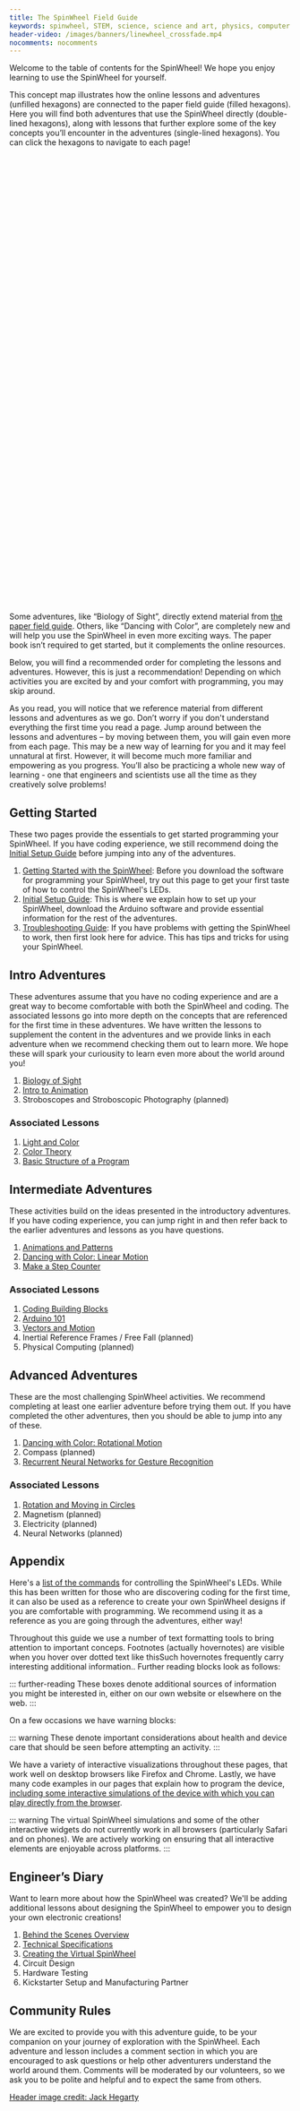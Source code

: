 ```yaml
---
title: The SpinWheel Field Guide
keywords: spinwheel, STEM, science, science and art, physics, computer science, middle school, high school, textbook
header-video: /images/banners/linewheel_crossfade.mp4
nocomments: nocomments
---
```


Welcome to the table of contents for the SpinWheel! We hope you enjoy learning to use the SpinWheel for yourself. 

This concept map illustrates how the online lessons and adventures (unfilled hexagons) are connected to the paper field guide (filled hexagons). Here you will find both adventures that use the SpinWheel directly (double-lined hexagons), along with lessons that further explore some of the key concepts you’ll encounter in the adventures (single-lined hexagons). You can click the hexagons to navigate to each page!

<style>
@font-face {
  font-family: 'xkcd';
  src: url('/xkcd-script.ttf')  format('truetype');
}

:root {
  /* Change this to change the appearance of the hexaons */
  --hex-width: 150px; 
  --hex-inner-border: 15px;
  
  /* Other hexagon dimentions */
  --hex-side: calc(var(--hex-width)/2);
  --hex-height: calc(var(--hex-side)*1.7320508075688772);
  --hex-tiptotip: calc(var(--hex-side)*3 - var(--hex-inner-border)*0.75);
  --hex-transition: all .2s ease;
}

/* Hexagons */
.hexagon-container {
  display: grid;
  grid-template-columns: var(--hex-tiptotip) var(--hex-tiptotip) var(--hex-tiptotip) var(--hex-tiptotip);
  grid-auto-rows: calc(var(--hex-height)/2 - var(--hex-inner-border)*1.7320508075688772/8);
  grid-gap: 0 0;
  font-family: xkcd;
}
.hexagon {
  align-items: center;
  cursor: pointer;
  display: flex;
  height: var(--hex-height);
  justify-content: center;
  position: relative;
  transition: var(--hex-transition);
  width: var(--hex-width);
}

.hexagon:nth-child(8n + 5),
.hexagon:nth-child(8n + 6),
.hexagon:nth-child(8n + 7),
.hexagon:nth-child(8n + 8) {
  margin-left: calc(var(--hex-side) * 1.5 - var(--hex-inner-border)*0.375);
}

.hexagon {
  clip-path: polygon(75% 0, 100% 50%, 75% 100%, 25% 100%, 0 50%, 25% 0);
}

.hexagon * {
  display: block;
  display: flex;
  justify-content: center;
  align-items: center;
  transition: var(--hex-transition);
  clip-path: polygon(75% 0, 100% 50%, 75% 100%, 25% 100%, 0 50%, 25% 0);
  background-color: white;
}

.hexagon a {
  text-align: center;
  line-height: 18px;
  font-size: 16px;
  text-decoration: none;
}

.hexagon *:hover {
  background-color: white !important;
  font-size: 18px !important;
}

.hexagon > * {
  width: calc(var(--hex-width) - var(--hex-inner-border));
  height: calc(var(--hex-height) - var(--hex-inner-border)*1.7320508075688772/2);
}

.hexagon > div > div {
  width: calc(var(--hex-width) - 1.8*var(--hex-inner-border));
  height: calc(var(--hex-height) - 1.8*var(--hex-inner-border)*1.7320508075688772/2);
}

.hexagon > div > div > a {
  width: calc(var(--hex-width) - 2.1*var(--hex-inner-border));
  height: calc(var(--hex-height) - 2.1*var(--hex-inner-border)*1.7320508075688772/2);
}
</style>

<ul id="hexmap" class="hexagon-container">
  <li class="hexagon"></li>
  <li class="hexagon"></li>
  <li class="hexagon"></li>
  <li class="hexagon"></li>
  <li class="hexagon"></li>
  <li class="hexagon"></li>
  <li class="hexagon"></li>
  <li class="hexagon"></li>
  <li class="hexagon"></li>
  <li class="hexagon"></li>
  <li class="hexagon"></li>
  <li class="hexagon"></li>
  <li class="hexagon"></li>
  <li class="hexagon"></li>
  <li class="hexagon"></li>
  <li class="hexagon"></li>
  <li class="hexagon"></li>
  <li class="hexagon"></li>
  <li class="hexagon"></li>
  <li class="hexagon"></li>
  <li class="hexagon"></li>
  <li class="hexagon"></li>
  <li class="hexagon"></li>
  <li class="hexagon"></li>
  <li class="hexagon"></li>
  <li class="hexagon"></li>
  <li class="hexagon"></li>
  <li class="hexagon"></li>
  <li class="hexagon"></li>
  <li class="hexagon"></li>
  <li class="hexagon"></li>
  <li class="hexagon"></li>
  <li class="hexagon"></li>
  <li class="hexagon"></li>
  <li class="hexagon"></li>
  <li class="hexagon"></li>
  <li class="hexagon"></li>
  <li class="hexagon"></li>
  <li class="hexagon"></li>
  <li class="hexagon"></li>
  <li class="hexagon"></li>
  <li class="hexagon"></li>
  <li class="hexagon"></li>
  <li class="hexagon"></li>
  <li class="hexagon"></li>
  <li class="hexagon"></li>
  <li class="hexagon"></li>
  <li class="hexagon"></li>
  <li class="hexagon"></li>
</ul>

<script>
const tiles = [
{x:1, y:2, bgcolor:"#ffffff", textcolor:"#bf1e2e", bordercolor:"#bf1e2e", inner: true, text:"Getting<br>Started<br>with the<br>SpinWheel", href:"/intro"},
{x:2, y:3, bgcolor:"#f2d2d5", textcolor:"#bf1e2e", bordercolor:"#bf1e2e", inner: true, text:"SpinWheel<br>Initial<br>Setup", href:"/quickstart"},
{x:2, y:2, bgcolor:"#ffffff", textcolor:"#bf1e2e", bordercolor:"#bf1e2e", inner: false, text:"SpinWheel<br>Troubleshooting<br>Guide", href:"/troubleshoot"},
//light
{x:2, y:5, bgcolor:"#d0eeec", textcolor:"#13a89e", bordercolor:"#13a89e", inner: true, text:"Mixing<br>Color with<br>Light", href:"#"},
{x:1, y:6, bgcolor:"#ffffff", textcolor:"#13a89e", bordercolor:"#13a89e", inner: true, text:"Biology of<br>Sight", href:"/sight"},
{x:1, y:7, bgcolor:"#ffffff", textcolor:"#13a89e", bordercolor:"#13a89e", inner: false, text:"Color<br>Theory", href:"/colortheory"},
{x:1, y:5, bgcolor:"#ffffff", textcolor:"#13a89e", bordercolor:"#13a89e", inner: false, text:"Light and<br>Color", href:"/lightandcolor"},
//basic prog
{x:2, y:4, bgcolor:"#d3eef9", textcolor:"#25aae1", bordercolor:"#25aae1", inner: true, text:"Customizing<br>the SpinWheel&#39;s<br>Display", href:"#"},
{x:2, y:6, bgcolor:"#d3eef9", textcolor:"#25aae1", bordercolor:"#25aae1", inner: true, text:"Arduino<br>101", href:"/arduino101"},
{x:3, y:5, bgcolor:"#ffffff", textcolor:"#25aae1", bordercolor:"#25aae1", inner: false, text:"Basic<br>Structure<br>of a<br>Program", href:"/basics"},
//animations
{x:3, y:3, bgcolor:"#d2e2f0", textcolor:"#0e75bc", bordercolor:"#0e75bc", inner: true, text:"Creating<br>Animations<br>with the<br>SpinWheel", href:"#"},
{x:3, y:2, bgcolor:"#d2e2f0", textcolor:"#0e75bc", bordercolor:"#0e75bc", inner: false, text:"Coding<br>Building<br>Blocks", href:"/progpatterns"},
{x:3, y:4, bgcolor:"#ffffff", textcolor:"#0e75bc", bordercolor:"#0e75bc", inner: true, text:"Intro to<br>Animation", href:"/animation"},
{x:4, y:5, bgcolor:"#ffffff", textcolor:"#0e75bc", bordercolor:"#0e75bc", inner: true, text:"Animations<br>and<br>Patterns", href:"/animation2"},
//motion
{x:4, y:7, bgcolor:"#ffffff", textcolor:"#9678b6", bordercolor:"#9678b6", inner: true, text:"Make a<br>Step Counter", href:"/stepcounter"},
{x:4, y:8, bgcolor:"#ffffff", textcolor:"#9678b6", bordercolor:"#9678b6", inner: false, text:"Vectors<br>and<br>Motion", href:"/vectors"},
{x:4, y:6, bgcolor:"#ffffff", textcolor:"#9678b6", bordercolor:"#9678b6", inner: true, text:"Dancing<br>with Color:<br>Linear<br>Motion", href:"/dancing"},
{x:4, y:9, bgcolor:"#ffffff", textcolor:"#9678b6", bordercolor:"#9678b6", inner: true, text:"Dancing<br>with Color:<br>Rotational<br>Motion", href:"/dancing"},
//{x:4, y:8, bgcolor:"#ffffff", textcolor:"#9678b6", bordercolor:"#9678b6", inner: false, text:"Inertial<br>Reference<br>Frames<br>(planned)", href:"/inertia"},
{x:3, y:10, bgcolor:"#ffffff", textcolor:"#9678b6", bordercolor:"#9678b6", inner: false, text:"Rotation<br>and<br>Circular<br>Motion", href:"/rotation"},
//magnetism
//{x:3, y:10, bgcolor:"#ffffff", textcolor:"#ef5188", bordercolor:"#ef5188", inner: true, text:"Make a<br>Compass<br>(planned)", href:"/compass"},
//{x:3, y:11, bgcolor:"#ffffff", textcolor:"#ef5188", bordercolor:"#ef5188", inner: false, text:"Magnetism<br>(planned)", href:"/magnetism"},
//reference
{x:4, y:1, bgcolor:"#f2d2d5", textcolor:"#bf1e2e", bordercolor:"#bf1e2e", inner: false, text:"SpinWheel<br>Functions<br>Reference", href:"/allcommands"},
];
const hexmap = document.getElementById("hexmap");
const allhexes = hexmap.getElementsByClassName("hexagon");
for (const tile of tiles) {
  const hex = allhexes[(tile.x-1)+4*(tile.y-1)];

  hex.style["background-color"] = tile.bordercolor;
  var innerHTML = `<a href="${tile.href}" style="color:${tile.textcolor};background-color:${tile.bgcolor}">${tile.text}</a>`;
  if (tile.inner==true) {
    innerHTML = `<div style="background-color:${tile.bgcolor}"><div style="background-color:${tile.bordercolor}">${innerHTML}</div></div>`;
  }
  hex.innerHTML = innerHTML;
}
</script>

Some adventures, like “Biology of Sight”, directly extend material from [the paper field guide](/paper_booklet/). Others, like “Dancing with Color”, are completely new and will help you use the SpinWheel in even more exciting ways. The paper book isn’t required to get started, but it complements the online resources.

Below, you will find a recommended order for completing the lessons and adventures. However, this is just a recommendation! Depending on which activities you are excited by and your comfort with programming, you may skip around.

As you read, you will notice that we reference material from different lessons and adventures as we go. Don’t worry if you don't understand everything the first time you read a page. Jump around between the lessons and adventures – by moving between them, you will gain even more from each page. 
This may be a new way of learning for you and it may feel unnatural at first. However, it will become much more familiar and empowering as you progress. You’ll also be practicing a whole new way of learning - one that engineers and scientists use all the time as they creatively solve problems! 


## Getting Started

These two pages provide the essentials to get started programming your SpinWheel. 
If you have coding experience, we still recommend doing the [Initial Setup Guide](/quickstart) before jumping into any of the adventures.

1. [Getting Started with the SpinWheel](/intro): Before you download the software for programming your SpinWheel, try out this page to get your first taste of how to control the SpinWheel's LEDs. 
2. [Initial Setup Guide](/quickstart): This is where we explain how to set up your SpinWheel, download the Arduino software and provide essential information for the rest of the adventures.
3. [Troubleshooting Guide](/troubleshoot): If you have problems with getting the SpinWheel to work, then first look here for advice. This has tips and tricks for using your SpinWheel.

## Intro Adventures

These adventures assume that you have no coding experience and are a great way to become comfortable with both the SpinWheel and coding. The associated lessons go into more depth on the concepts that are referenced for the first time in these adventures. We have written the lessons to supplement the content in the adventures and we provide links in each adventure when we recommend checking them out to learn more. We hope these will spark your curiousity to learn even more about the world around you!

1. [Biology of Sight](/sight)
2. [Intro to Animation](/animation)
3. Stroboscopes and Stroboscopic Photography (planned)

### Associated Lessons
1. [Light and Color](/lightandcolor)
2. [Color Theory](/colortheory)
3. [Basic Structure of a Program](/basics)


## Intermediate Adventures

These activities build on the ideas presented in the introductory adventures. If you have coding experience, you can jump right in and then refer back to the earlier adventures and lessons as you have questions.

1. [Animations and Patterns](/animation2)
2. [Dancing with Color: Linear Motion](/dancing)
3. [Make a Step Counter](/stepcounter)

### Associated Lessons
1. [Coding Building Blocks](/progpatterns)
2. [Arduino 101](/arduino101) 
3. [Vectors and Motion](/vectors)
5. Inertial Reference Frames / Free Fall (planned)
6. Physical Computing (planned)

## Advanced Adventures

These are the most challenging SpinWheel activities. We recommend completing at least one earlier adventure before trying them out. If you have completed the other adventures, then you should be able to jump into any of these. 

1. [Dancing with Color: Rotational Motion](/dancing2)
2. Compass (planned)
3. [Recurrent Neural Networks for Gesture Recognition](/rnn)

### Associated Lessons
1. [Rotation and Moving in Circles](/rotation)
2. Magnetism (planned)
3. Electricity (planned)
4. Neural Networks (planned)

## Appendix

Here's a [list of the commands](/allcommands) for controlling the SpinWheel's LEDs. While this has been written for those who are discovering coding for the first time, it can also be used as a reference to create your own SpinWheel designs if you are comfortable with programming. We recommend using it as a reference as you are going through the adventures, either way!

Throughout this guide we use a number of text formatting tools to bring attention to important conceps. Footnotes (actually hovernotes) are visible when you hover <span class="footnote">over dotted text like this<span>Such hovernotes frequently carry interesting additional information.</span></span>.
Further reading blocks look as follows:

::: further-reading
These boxes denote additional sources of information you might be interested in, either on our own website or elsewhere on the web.
:::

On a few occasions we have warning blocks:

::: warning
These denote important considerations about health and device care that should be seen before attempting an activity.
:::

We have a variety of interactive visualizations throughout these pages, that work well on desktop browsers like Firefox and Chrome. Lastly, we have many code examples in our pages that explain how to program the device, [including some interactive simulations of the device with which you can play directly from the browser](/intro).

::: warning
The virtual SpinWheel simulations and some of the other interactive widgets do not currently work in all browsers (particularly Safari and on phones). We are actively working on ensuring that all interactive elements are enjoyable across platforms.
:::


## Engineer’s Diary

Want to learn more about how the SpinWheel was created? We'll be adding additional lessons about designing the SpinWheel to empower you to design your own electronic creations!

1. [Behind the Scenes Overview](/behindthescenes_long/)
2. [Technical Specifications](/specs)
3. [Creating the Virtual SpinWheel](/transpile)
4. Circuit Design
5. Hardware Testing
6. Kickstarter Setup and Manufacturing Partner

## Community Rules

We are excited to provide you with this adventure guide, to be your companion on your journey of exploration with the SpinWheel. Each adventure and lesson includes a comment section in which you are encouraged to ask questions or help other adventurers understand the world around them. Comments will be moderated by our volunteers, so we ask you to be polite and helpful and to expect the same from others.

<a class="imagecredit" href="https://johnhegarty8.wixsite.com/johnhegarty">Header image credit: Jack Hegarty</a>
